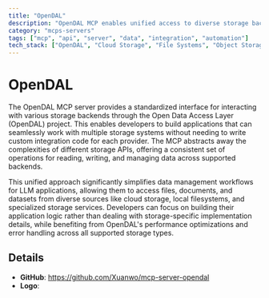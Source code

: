 ```yaml
---
title: "OpenDAL"
description: "OpenDAL MCP enables unified access to diverse storage backends, allowing LLMs to read/write data across multiple storage systems for data management tasks."
category: "mcps-servers"
tags: ["mcp", "api", "server", "data", "integration", "automation"]
tech_stack: ["OpenDAL", "Cloud Storage", "File Systems", "Object Storage", "Data Management"]
---
```


# OpenDAL

The OpenDAL MCP server provides a standardized interface for interacting with various storage backends through the Open Data Access Layer (OpenDAL) project. This enables developers to build applications that can seamlessly work with multiple storage systems without needing to write custom integration code for each provider. The MCP abstracts away the complexities of different storage APIs, offering a consistent set of operations for reading, writing, and managing data across supported backends.

This unified approach significantly simplifies data management workflows for LLM applications, allowing them to access files, documents, and datasets from diverse sources like cloud storage, local filesystems, and specialized storage services. Developers can focus on building their application logic rather than dealing with storage-specific implementation details, while benefiting from OpenDAL's performance optimizations and error handling across all supported storage types.

## Details

- **GitHub**: https://github.com/Xuanwo/mcp-server-opendal
- **Logo**: 
